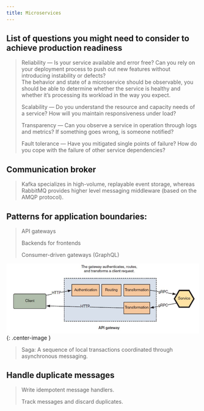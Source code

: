 ```yaml
---
title: Microservices
---
```


## List of questions you might need to consider to achieve production readiness

> Reliability — Is your service available and error free? 
Can you rely on your deployment process to push out new features without introducing instability or defects?
> <br/>The behavior and state of a microservice should be observable, you should
be able to determine whether the service is healthy and whether it’s processing its
workload in the way you expect.
>
> Scalability — Do you understand the resource and capacity needs of a service? How will you maintain responsiveness under load?
>
> Transparency — Can you observe a service in operation through logs and metrics? If something goes wrong, is someone notified?
>
> Fault tolerance — Have you mitigated single points of failure? How do you cope with the failure of other service dependencies?

## Communication broker
> Kafka specializes in high-volume,
replayable event storage, whereas RabbitMQ provides higher level messaging
middleware (based on the AMQP protocol).

## Patterns for application boundaries:
> API gateways
>
> Backends for frontends
>
> Consumer-driven gateways (GraphQL)
>
![images/api-gateway](images/api-gateway.JPG){: .center-image }

> Saga: A sequence of local transactions coordinated through asynchronous messaging.

## Handle duplicate messages
> Write idempotent message handlers.
>
> Track messages and discard duplicates.
